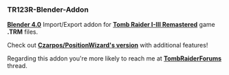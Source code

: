 ### TR123R-Blender-Addon
**[Blender 4.0](https://www.blender.org)** Import/Export addon for **[Tomb Raider I-III Remastered](https://store.steampowered.com/app/2478970)** game **.TRM** files.  

Check out **[Czarpos/PositionWizard's version](https://github.com/PositionWizard/TR123R-Blender-Addon)** with additional features!  

Regarding this addon you're more likely to reach me at **[TombRaiderForums](https://www.tombraiderforums.com/showthread.php?t=228896)** thread.
